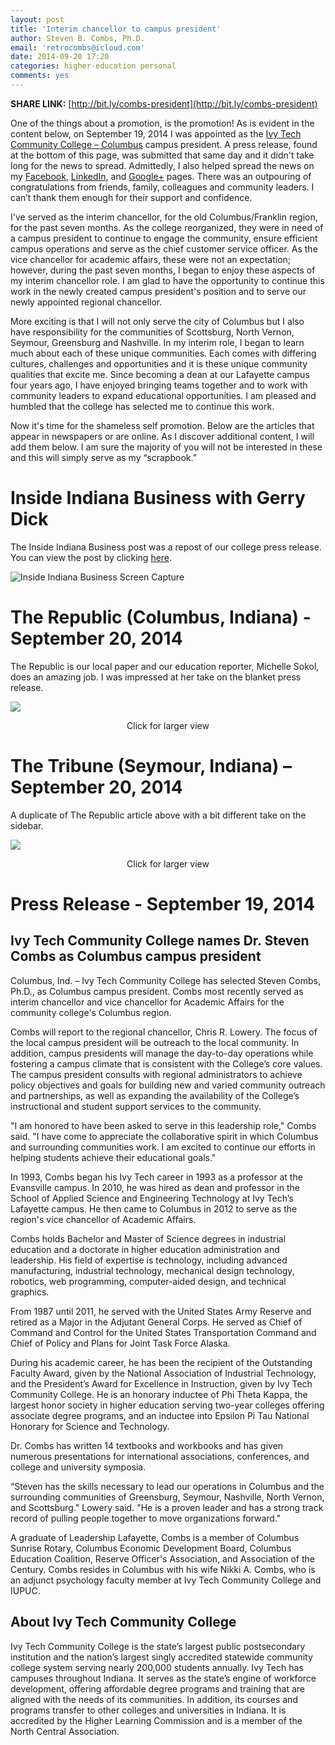 ```yaml
---
layout: post
title: 'Interim chancellor to campus president'
author: Steven B. Combs, Ph.D.
email: 'retrocombs@icloud.com'
date: 2014-09-20 17:20
categories: higher-education personal
comments: yes
---
```


**SHARE LINK:** [http://bit.ly/combs-president](http://bit.ly/combs-president)

One of the things about a promotion, is the promotion! As is evident in the content below, on September 19, 2014 I was appointed as the [Ivy Tech Community College – Columbus](http://www.ivytech.edu/columbus) campus president. A press release, found at the bottom of this page, was submitted that same day and it didn't take long for the news to spread. Admittedly, I also helped spread the news on my [Facebook](https://www.facebook.com/steven.b.combs/posts/10152716178628839), [LinkedIn](http://www.linkedin.com/in/stevencombs/), and [Google+](https://plus.google.com/118020098182159765872/posts/Sr7swpUDz31) pages. There was an outpouring of congratulations from friends, family, colleagues and community leaders. I can’t thank them enough for their support and confidence.

I've served as the interim chancellor, for the old Columbus/Franklin region, for the past seven months. As the college reorganized, they were in need of a campus president to continue to engage the community, ensure efficient campus operations and serve as the chief customer service officer. As the vice chancellor for academic affairs, these were not an expectation; however, during the past seven months, I began to enjoy these aspects of my interim chancellor role. I am glad to have the opportunity to continue this work in the newly created campus president's position and to serve our newly appointed regional chancellor.

More exciting is that I will not only serve the city of Columbus but I also have responsibility for the communities of Scottsburg, North Vernon, Seymour, Greensburg and Nashville. In my interim role, I began to learn much about each of these unique communities. Each comes with differing cultures, challenges and opportunities and it is these unique community qualities that excite me. Since becoming a dean at our Lafayette campus four years ago, I have enjoyed bringing teams together and to work with community leaders to expand educational opportunities. I am pleased and humbled that the college has selected me to continue this work.

Now it's time for the shameless self promotion. Below are the articles that appear in newspapers or are online. As I discover additional content, I will add them below. I am sure the majority of you will not be interested in these and this will simply serve as my “scrapbook.”

# Inside Indiana Business with Gerry Dick

The Inside Indiana Business post was a repost of our college press release. You can view the post by clicking [here](http://bit.ly/1rlQkgy).

![Inside Indiana Business Screen Capture](http://www.stevencombs.com/images/posts/2014-09-20-combs-president/2014-09-20-inside-indiana-business-screenshot.png)

# The Republic (Columbus, Indiana) - September 20, 2014
The Republic is our local paper and our education reporter, Michelle Sokol, does an amazing job. I was impressed at her take on the blanket press release.

<a href="http://www.stevencombs.com/images/posts/2014-09-20-combs-president/2014-09-20-combs-president-republic.png"><img src="http://www.stevencombs.com/images/posts/2014-09-20-combs-president/2014-09-20-combs-president-republic.png"></a>
<center>Click for larger view</center>

# The Tribune (Seymour, Indiana) – September 20, 2014
A duplicate of The Republic article above with a bit different take on the sidebar.

<a href="http://www.stevencombs.com/images/posts/2014-09-20-combs-president/2014-09-20-combs-president-tribune.png"><img src="http://www.stevencombs.com/images/posts/2014-09-20-combs-president/2014-09-20-combs-president-tribune.png"></a>
<center>Click for larger view</center>

# Press Release - September 19, 2014

## Ivy Tech Community College names Dr. Steven Combs as Columbus campus president

Columbus, Ind. – Ivy Tech Community College has selected Steven Combs, Ph.D., as Columbus campus president. Combs most recently served as interim chancellor and vice chancellor for Academic Affairs for the community college's Columbus region.

Combs will report to the regional chancellor, Chris R. Lowery. The focus of the local campus president will be outreach to the local community. In addition, campus presidents will manage the day-to-day operations while fostering a campus climate that is consistent with the College’s core values. The campus president consults with regional administrators to achieve policy objectives and goals for building new and varied community outreach and partnerships, as well as expanding the availability of the College’s instructional and student support services to the community.

"I am honored to have been asked to serve in this leadership role," Combs said. "I have come to appreciate the collaborative spirit in which Columbus and surrounding communities work. I am excited to continue our efforts in helping students achieve their educational goals."

In 1993, Combs began his Ivy Tech career in 1993 as a professor at the Evansville campus. In 2010, he was hired as dean and professor in the School of Applied Science and Engineering Technology at Ivy Tech’s Lafayette campus. He then came to Columbus in 2012 to serve as the region's vice chancellor of Academic Affairs.

Combs holds Bachelor and Master of Science degrees in industrial education and a doctorate in higher education administration and leadership. His field of expertise is technology, including advanced manufacturing, industrial technology, mechanical design technology, robotics, web programming, computer-aided design, and technical graphics.

From 1987 until 2011, he served with the United States Army Reserve and retired as a Major in the Adjutant General Corps. He served as Chief of Command and Control for the United States Transportation Command and Chief of Policy and Plans for Joint Task Force Alaska.

During his academic career, he has been the recipient of the Outstanding Faculty Award, given by the National Association of Industrial Technology, and the President’s Award for Excellence in Instruction, given by Ivy Tech Community College. He is an honorary inductee of Phi Theta Kappa, the largest honor society in higher education serving two-year colleges offering associate degree programs, and an inductee into Epsilon Pi Tau National Honorary for Science and Technology.

Dr. Combs has written 14 textbooks and workbooks and has given numerous presentations for international associations, conferences, and college and university symposia.

“Steven has the skills necessary to lead our operations in Columbus and the surrounding communities of Greensburg, Seymour, Nashville, North Vernon, and Scottsburg." Lowery said. "He is a proven leader and has a strong track record of pulling people together to move organizations forward."

A graduate of Leadership Lafayette, Combs is a member of Columbus Sunrise Rotary, Columbus Economic Development Board, Columbus Education Coalition, Reserve Officer's Association, and Association of the Century. Combs resides in Columbus with his wife Nikki A. Combs, who is an adjunct psychology faculty member at Ivy Tech Community College and IUPUC.

## About Ivy Tech Community College
Ivy Tech Community College is the state’s largest public postsecondary institution and the nation’s largest singly accredited statewide community college system serving nearly 200,000 students annually. Ivy Tech has campuses throughout Indiana. It serves as the state’s engine of workforce development, offering affordable degree programs and training that are aligned with the needs of its communities. In addition, its courses and programs transfer to other colleges and universities in Indiana. It is accredited by the Higher Learning Commission and is a member of the North Central Association.
